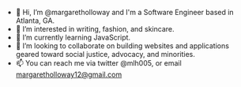 - 👋 Hi, I’m @margaretholloway and I'm a Software Engineer based in Atlanta, GA. 
- 👀 I’m interested in writing, fashion, and skincare.  
- 🌱 I’m currently learning JavaScript. 
- 💞️ I’m looking to collaborate on building websites and applications geared toward social justice, advocacy, and minorities. 
- 📫 You can reach me via twitter @mlh005, or email margaretholloway12@gmail.com

<!---
margaretholloway/margaretholloway is a ✨ special ✨ repository because its `README.md` (this file) appears on your GitHub profile.
You can click the Preview link to take a look at your changes.
--->
